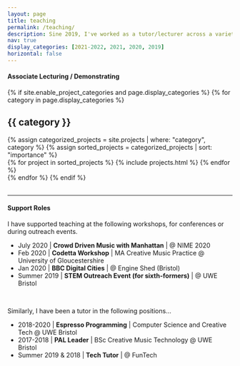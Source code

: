 ```yaml
---
layout: page
title: teaching
permalink: /teaching/
description: Sine 2019, I've worked as a tutor/lecturer across a variety of settings. Mostly, I have focused on teaching audio principles and technologies, as well as computer programming. Furthermore, I have taught a variety of ages and expertise --- from young children all the way up to masters level students. My experience is listed below...
nav: true
display_categories: [2021-2022, 2021, 2020, 2019]
horizontal: false
---
```


<h4 class="font-weight-bolder">Associate Lecturing / Demonstrating</h4>

<div class="projects">
  {% if site.enable_project_categories and page.display_categories %}
  <!-- Display categorized projects -->
    {% for category in page.display_categories %}
      <h2 class="category">{{ category }}</h2>
      {% assign categorized_projects = site.projects | where: "category", category %}
      {% assign sorted_projects = categorized_projects | sort: "importance" %}
      <!-- Generate cards for each project -->
        <div class="grid">
          {% for project in sorted_projects %}
            {% include projects.html %}
          {% endfor %}
        </div>
    {% endfor %}
  {% endif %}


<br>
<br>

<hr>

<h4 class="font-weight-bolder">Support Roles</h4>

I have supported teaching at the following workshops, for conferences or during outreach events. <br>

* July 2020 | <b>Crowd Driven Music with Manhattan</b> | @ NIME 2020 <br>
* Feb 2020 | <b>Codetta Workshop</b> |	 MA Creative Music Practice @ University of Gloucestershire <br>
* Jan 2020 | <b>BBC Digital Cities</b> | @ Engine Shed (Bristol) <br>
* Summer 2019 | <b>STEM Outreach Event (for sixth-formers)</b> | @ UWE Bristol <br>
<br>

Similarly, I have been a tutor in the following positions...<br>
* 2018-2020 | <b>Espresso Programming</b> | Computer Science and Creative Tech @ UWE Bristol <br>
* 2017-2018 | <b>PAL Leader</b> | BSc Creative Music Technology @ UWE Bristol <br>
* Summer 2019 & 2018 | <b>Tech Tutor</b> | @ FunTech <br>



</div>